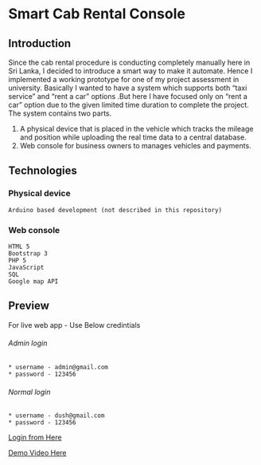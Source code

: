 #  Smart Cab Rental Console

## Introduction

Since the cab rental procedure is conducting completely manually here in Sri Lanka, I decided to introduce a smart way to make it automate. Hence I implemented a working prototype for one of my project assessment in university.  Basically I wanted to have a system which supports both “taxi service” and “rent a car” options .But here I have focused only on “rent a car” option due to the given limited time duration to complete the  project.
The system contains two parts. 
1)	A physical device that is placed in the vehicle which tracks the mileage and position while uploading the real time data to a central database.  
2)	Web console for business owners to manages vehicles and payments.  

## Technologies

### Physical device 
    Arduino based development (not described in this repository)
### Web console 
    HTML 5 
    Bootstrap 3
    PHP 5
    JavaScript
    SQL
    Google map API
## Preview
For live web app - 
Use Below credintials 
  ###### Admin login
    * username - admin@gmail.com
    * password - 123456
  ###### Normal login
    * username - dush@gmail.com
    * password - 123456
    
[Login from Here](http://mytestings.dushaneranga.tech)

[Demo Video Here](http://mytestings.dushaneranga.tech)
